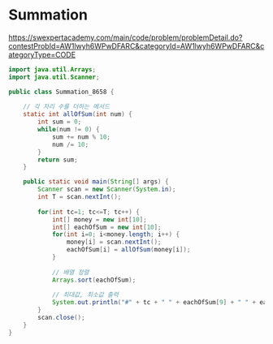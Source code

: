 # Summation
https://swexpertacademy.com/main/code/problem/problemDetail.do?contestProbId=AW1lwyh6WPwDFARC&categoryId=AW1lwyh6WPwDFARC&categoryType=CODE

```java
import java.util.Arrays;
import java.util.Scanner;

public class Summation_8658 {
	
	// 각 자리 수를 더하는 메서드
	static int allOfSum(int num) {
		int sum = 0;
		while(num != 0) {
			sum += num % 10;
			num /= 10;
		}
		return sum;
	}

	public static void main(String[] args) {
		Scanner scan = new Scanner(System.in);
		int T = scan.nextInt();
		
		for(int tc=1; tc<=T; tc++) {
			int[] money = new int[10];
			int[] eachOfSum = new int[10];
			for(int i=0; i<money.length; i++) {
				money[i] = scan.nextInt();
				eachOfSum[i] = allOfSum(money[i]);
			}
			
			// 배열 정렬
			Arrays.sort(eachOfSum);
			
			// 최대값, 최소값 출력
			System.out.println("#" + tc + " " + eachOfSum[9] + " " + eachOfSum[0]);
		}
		scan.close();
	}
}

```
